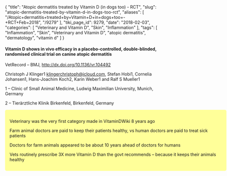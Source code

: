 {
    "title": "Atopic dermatitis treated by Vitamin D (in dogs too) - RCT",
    "slug": "atopic-dermatitis-treated-by-vitamin-d-in-dogs-too-rct",
    "aliases": [
        "/Atopic+dermatitis+treated+by+Vitamin+D+in+dogs+too+-+RCT+Feb+2018",
        "/9279"
    ],
    "tiki_page_id": 9279,
    "date": "2018-02-03",
    "categories": [
        "Veterinary and Vitamin D",
        "Skin",
        "Inflammation"
    ],
    "tags": [
        "Inflammation",
        "Skin",
        "Veterinary and Vitamin D",
        "atopic dermatitis",
        "dermatology",
        "vitamin d"
    ]
}


#### Vitamin D shows in vivo efficacy in a placebo-controlled, double-blinded, randomised clinical trial on canine atopic dermatitis

VetRecord – BMJ, http://dx.doi.org/10.1136/vr.104492

Christoph J Klinger1 klingerchristoph@icloud.com, Stefan Hobi1, Cornelia Johansen1, Hans-Joachim Koch2, Karin Weber1 and Ralf S Mueller1

1 – Clinic of Small Animal Medicine, Ludwig Maximilian University, Munich, Germany

2 – Tierärztliche Klinik Birkenfeld, Birkenfeld, Germany

<div class="border" style="background-color:#FF9;padding:15px;margin:10px 0;border-radius:5px;width:700px">

Veterinary was the very first category made in VitaminDWiki 8 years ago

Farm animal  doctors are paid to keep their patients healthy, vs  human doctors are paid to treat sick patients

Doctors for farm animals appeared to be about 10 years ahead of doctors for humans

Vets routinely prescribe 3X more Vitamin D than the govt recommends – because it keeps their animals healthy